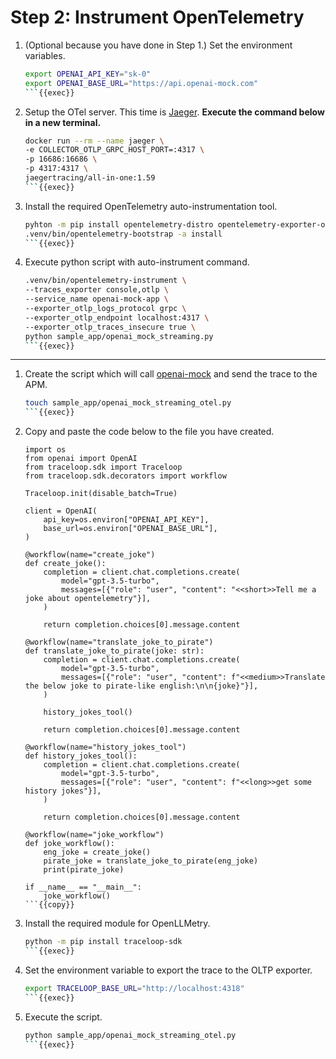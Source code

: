 # Step 2: Instrument OpenTelemetry

1. (Optional because you have done in Step 1.) Set the environment variables.

    ```bash
    export OPENAI_API_KEY="sk-0"
    export OPENAI_BASE_URL="https://api.openai-mock.com"
    ```{{exec}}

1. Setup the OTel server. This time is [Jaeger](https://www.jaegertracing.io/). **Execute the command below in a new terminal.**

    ```bash
    docker run --rm --name jaeger \
    -e COLLECTOR_OTLP_GRPC_HOST_PORT=:4317 \
    -p 16686:16686 \
    -p 4317:4317 \
    jaegertracing/all-in-one:1.59
    ```{{exec}}

1. Install the required OpenTelemetry auto-instrumentation tool.

    ```bash
    pyhton -m pip install opentelemetry-distro opentelemetry-exporter-otlp
    .venv/bin/opentelemetry-bootstrap -a install
    ```{{exec}}

1. Execute python script with auto-instrument command.

    ```bash
    .venv/bin/opentelemetry-instrument \
    --traces_exporter console,otlp \
    --service_name openai-mock-app \
    --exporter_otlp_logs_protocol grpc \
    --exporter_otlp_endpoint localhost:4317 \
    --exporter_otlp_traces_insecure true \
    python sample_app/openai_mock_streaming.py
    ```{{exec}}

---

1. Create the script which will call [openai-mock](https://api.openai-mock.com/#introduction) and send the trace to the APM.

    ```bash
    touch sample_app/openai_mock_streaming_otel.py
    ```{{exec}}

1. Copy and paste the code below to the file you have created.

    ```
    import os
    from openai import OpenAI
    from traceloop.sdk import Traceloop
    from traceloop.sdk.decorators import workflow

    Traceloop.init(disable_batch=True)

    client = OpenAI(
        api_key=os.environ["OPENAI_API_KEY"],
        base_url=os.environ["OPENAI_BASE_URL"],
    )

    @workflow(name="create_joke")
    def create_joke():
        completion = client.chat.completions.create(
            model="gpt-3.5-turbo",
            messages=[{"role": "user", "content": "<<short>>Tell me a joke about opentelemetry"}],
        )

        return completion.choices[0].message.content

    @workflow(name="translate_joke_to_pirate")
    def translate_joke_to_pirate(joke: str):
        completion = client.chat.completions.create(
            model="gpt-3.5-turbo",
            messages=[{"role": "user", "content": f"<<medium>>Translate the below joke to pirate-like english:\n\n{joke}"}],
        )

        history_jokes_tool()

        return completion.choices[0].message.content

    @workflow(name="history_jokes_tool")
    def history_jokes_tool():
        completion = client.chat.completions.create(
            model="gpt-3.5-turbo",
            messages=[{"role": "user", "content": f"<<long>>get some history jokes"}],
        )

        return completion.choices[0].message.content

    @workflow(name="joke_workflow")
    def joke_workflow():
        eng_joke = create_joke()
        pirate_joke = translate_joke_to_pirate(eng_joke)
        print(pirate_joke)
        
    if __name__ == "__main__":
        joke_workflow()
    ```{{copy}}

1. Install the required module for OpenLLMetry.

    ```bash
    python -m pip install traceloop-sdk
    ```{{exec}}

1. Set the environment variable to export the trace to the OLTP exporter.

    ```bash
    export TRACELOOP_BASE_URL="http://localhost:4318"
    ```{{exec}}

1. Execute the script.

    ```bash
    python sample_app/openai_mock_streaming_otel.py
    ```{{exec}}

